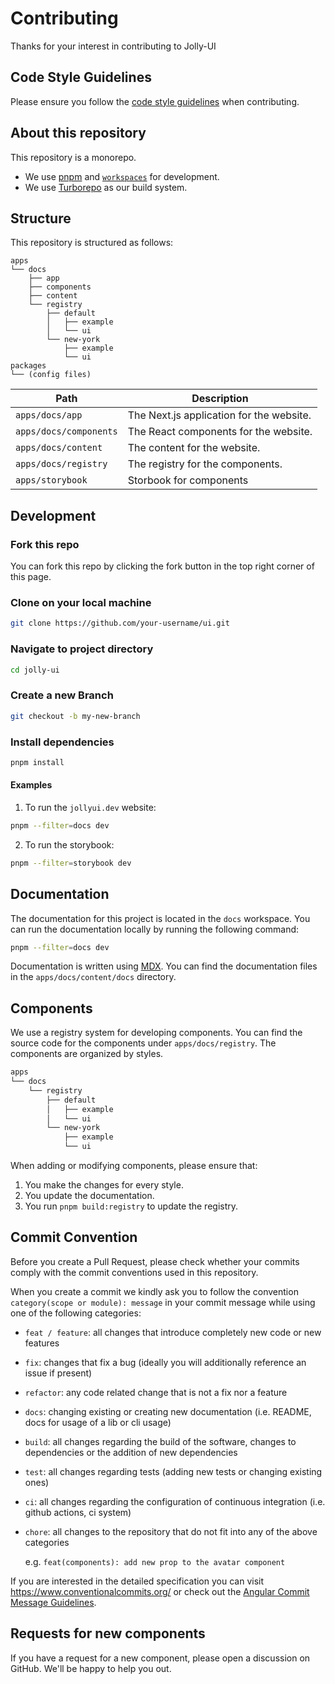 # Contributing

Thanks for your interest in contributing to Jolly-UI

## Code Style Guidelines

Please ensure you follow the [code style guidelines](./CODE-STYLE.md) when contributing.

## About this repository

This repository is a monorepo.

- We use [pnpm](https://pnpm.io) and [`workspaces`](https://pnpm.io/workspaces) for development.
- We use [Turborepo](https://turbo.build/repo) as our build system.

## Structure

This repository is structured as follows:

```
apps
└── docs
    ├── app
    ├── components
    ├── content
    └── registry
        ├── default
        │   ├── example
        │   └── ui
        └── new-york
            ├── example
            └── ui
packages
└── (config files)
```

| Path                   | Description                              |
| ---------------------- | ---------------------------------------- |
| `apps/docs/app`        | The Next.js application for the website. |
| `apps/docs/components` | The React components for the website.    |
| `apps/docs/content`    | The content for the website.             |
| `apps/docs/registry`   | The registry for the components.         |
| `apps/storybook`       | Storbook for components                  |

## Development

### Fork this repo

You can fork this repo by clicking the fork button in the top right corner of this page.

### Clone on your local machine

```bash
git clone https://github.com/your-username/ui.git
```

### Navigate to project directory

```bash
cd jolly-ui
```

### Create a new Branch

```bash
git checkout -b my-new-branch
```

### Install dependencies

```bash
pnpm install
```

#### Examples

1. To run the `jollyui.dev` website:

```bash
pnpm --filter=docs dev
```

2. To run the storybook:

```bash
pnpm --filter=storybook dev
```

## Documentation

The documentation for this project is located in the `docs` workspace. You can run the documentation locally by running the following command:

```bash
pnpm --filter=docs dev
```

Documentation is written using [MDX](https://mdxjs.com). You can find the documentation files in the `apps/docs/content/docs` directory.

## Components

We use a registry system for developing components. You can find the source code for the components under `apps/docs/registry`. The components are organized by styles.

```bash
apps
└── docs
    └── registry
        ├── default
        │   ├── example
        │   └── ui
        └── new-york
            ├── example
            └── ui
```

When adding or modifying components, please ensure that:

1. You make the changes for every style.
2. You update the documentation.
3. You run `pnpm build:registry` to update the registry.

## Commit Convention

Before you create a Pull Request, please check whether your commits comply with
the commit conventions used in this repository.

When you create a commit we kindly ask you to follow the convention
`category(scope or module): message` in your commit message while using one of
the following categories:

- `feat / feature`: all changes that introduce completely new code or new
  features
- `fix`: changes that fix a bug (ideally you will additionally reference an
  issue if present)
- `refactor`: any code related change that is not a fix nor a feature
- `docs`: changing existing or creating new documentation (i.e. README, docs for
  usage of a lib or cli usage)
- `build`: all changes regarding the build of the software, changes to
  dependencies or the addition of new dependencies
- `test`: all changes regarding tests (adding new tests or changing existing
  ones)
- `ci`: all changes regarding the configuration of continuous integration (i.e.
  github actions, ci system)
- `chore`: all changes to the repository that do not fit into any of the above
  categories

  e.g. `feat(components): add new prop to the avatar component`

If you are interested in the detailed specification you can visit
https://www.conventionalcommits.org/ or check out the
[Angular Commit Message Guidelines](https://github.com/angular/angular/blob/22b96b9/CONTRIBUTING.md#-commit-message-guidelines).

## Requests for new components

If you have a request for a new component, please open a discussion on GitHub. We'll be happy to help you out.
